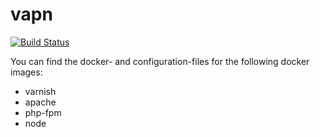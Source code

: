 # vapn
[![Build Status](https://travis-ci.org/mydropteam/vapn.svg?branch=master)](https://travis-ci.org/mydropteam/vapn)

You can find the docker- and configuration-files for the following docker images:
-   varnish
-   apache
-   php-fpm
-   node